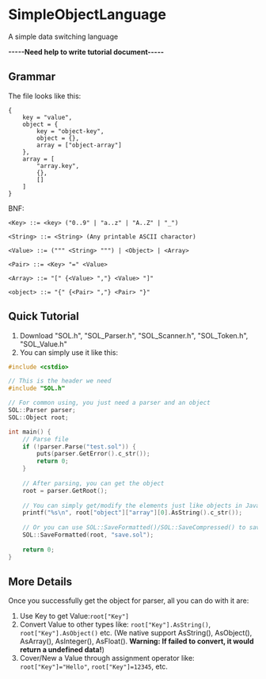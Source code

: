 # SimpleObjectLanguage
A simple data switching language

**-----Need help to write tutorial document-----**

## Grammar
The file looks like this:

```
{
    key = "value",
    object = {
        key = "object-key",
        object = {},
        array = ["object-array"]
    },
    array = [
        "array.key",
        {},
        []
    ]
}
```

BNF:
```
<Key> ::= <key> ("0..9" | "a..z" | "A..Z" | "_")
    
<String> ::= <String> (Any printable ASCII charactor)
    
<Value> ::= (""" <String> """) | <Object> | <Array>
    
<Pair> ::= <Key> "=" <Value>
    
<Array> ::= "[" {<Value> ","} <Value> "]"
    
<object> ::= "{" {<Pair> ","} <Pair> "}"
```

## Quick Tutorial
1. Download "SOL.h", "SOL_Parser.h", "SOL_Scanner.h", "SOL_Token.h", "SOL_Value.h"
2. You can simply use it like this:

```cpp
#include <cstdio>

// This is the header we need
#include "SOL.h"

// For common using, you just need a parser and an object
SOL::Parser parser;
SOL::Object root;

int main() {
    // Parse file
    if (!parser.Parse("test.sol")) {
        puts(parser.GetError().c_str());
        return 0;
    }
    
    // After parsing, you can get the object
    root = parser.GetRoot();
    
    // You can simply get/modify the elements just like objects in JavaScript(?)
    printf("%s\n", root["object"]["array"][0].AsString().c_str());
    
    // Or you can use SOL::SaveFormatted()/SOL::SaveCompressed() to save
    SOL::SaveFormatted(root, "save.sol");
    
    return 0;
}
```

## More Details
Once you successfully get the object for parser, all you can do with it are:
1. Use Key to get Value:`root["Key"]`
2. Convert Value to other types like: `root["Key"].AsString()`, `root["Key"].AsObject()` etc. (We native support AsString(), AsObject(), AsArray(), AsInteger(), AsFloat(). **Warning: If failed to convert, it would return a undefined data!**)
3. Cover/New a Value through assignment operator like: `root["Key"]="Hello"`, `root["Key"]=12345`, etc.

